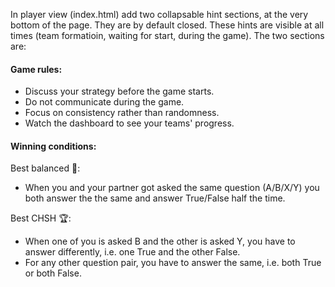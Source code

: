 

In player view (index.html) add two collapsable hint sections, at the very bottom of the page. 
They are by default closed. 
These hints are visible at all times (team formatioin, waiting for start, during the game).
The two sections are:

#### Game rules:
- Discuss your strategy before the game starts.
- Do not communicate during the game.
- Focus on consistency rather than randomness.
- Watch the dashboard to see your teams' progress.


#### Winning conditions:
Best balanced 🎯:
- When you and your partner got asked the same question (A/B/X/Y) you both answer the the same and answer True/False half the time.

Best CHSH 🏆:
- When one of you is asked B and the other is asked Y, you have to answer differently, i.e. one True and the other False.
- For any other question pair, you have to answer the same, i.e. both True or both False.


